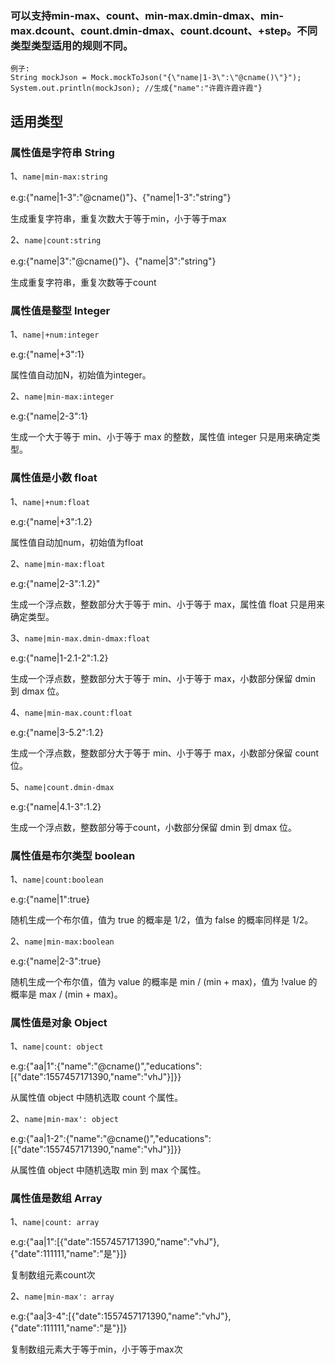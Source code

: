 ### 可以支持min-max、count、min-max.dmin-dmax、min-max.dcount、count.dmin-dmax、count.dcount、+step。不同类型类型适用的规则不同。
```
例子:
String mockJson = Mock.mockToJson("{\"name|1-3\":\"@cname()\"}");
System.out.println(mockJson); //生成{"name":"许霞许霞许霞"}
```

## 适用类型

### 属性值是字符串 String

1、``` name|min-max:string ```

e.g:{"name|1-3":"@cname()"}、{"name|1-3":"string"}

生成重复字符串，重复次数大于等于min，小于等于max

2、``` name|count:string ```

e.g:{"name|3":"@cname()"}、{"name|3":"string"}

生成重复字符串，重复次数等于count

### 属性值是整型 Integer

1、``` name|+num:integer ```

e.g:{"name|+3":1}

属性值自动加N，初始值为integer。

2、``` name|min-max:integer ```

e.g:{"name|2-3":1}

生成一个大于等于 min、小于等于 max 的整数，属性值 integer 只是用来确定类型。

### 属性值是小数 float

1、``` name|+num:float ``` 

e.g:{"name|+3":1.2}

属性值自动加num，初始值为float

2、``` name|min-max:float ``` 

e.g:{\"name|2-3\":1.2}"

生成一个浮点数，整数部分大于等于 min、小于等于 max，属性值 float 只是用来确定类型。

3、``` name|min-max.dmin-dmax:float ``` 

e.g:{"name|1-2.1-2":1.2}

生成一个浮点数，整数部分大于等于 min、小于等于 max，小数部分保留 dmin 到 dmax 位。

4、``` name|min-max.count:float ``` 

e.g:{"name|3-5.2":1.2}

生成一个浮点数，整数部分大于等于 min、小于等于 max，小数部分保留 count 位。

5、``` name|count.dmin-dmax ```

e.g:{"name|4.1-3":1.2}

生成一个浮点数，整数部分等于count，小数部分保留 dmin 到 dmax 位。

### 属性值是布尔类型 boolean

1、``` name|count:boolean ```

e.g:{"name|1":true}

随机生成一个布尔值，值为 true 的概率是 1/2，值为 false 的概率同样是 1/2。

2、``` name|min-max:boolean ```

e.g:{"name|2-3":true}

随机生成一个布尔值，值为 value 的概率是 min / (min + max)，值为 !value 的概率是 max / (min + max)。

### 属性值是对象 Object

1、```name|count: object```

e.g:{"aa|1":{"name":"@cname()","educations":[{"date":1557457171390,"name":"vhJ"}]}}

从属性值 object 中随机选取 count 个属性。

2、```name|min-max': object```

e.g:{"aa|1-2":{"name":"@cname()","educations":[{"date":1557457171390,"name":"vhJ"}]}}

从属性值 object 中随机选取 min 到 max 个属性。

### 属性值是数组 Array

1、```name|count: array```

e.g:{"aa|1":[{"date":1557457171390,"name":"vhJ"},{"date":111111,"name":"是"}]}

复制数组元素count次

2、```name|min-max': array```

e.g:{"aa|3-4":[{"date":1557457171390,"name":"vhJ"},{"date":111111,"name":"是"}]}

复制数组元素大于等于min，小于等于max次

